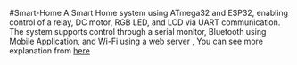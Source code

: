#Smart-Home
A Smart Home system using ATmega32 and ESP32, enabling control of a relay, DC motor, RGB LED, and LCD via UART communication. The system supports control through a serial monitor, Bluetooth using Mobile Application, and Wi-Fi using a web server , 
You can see more explanation from [ here ]()
